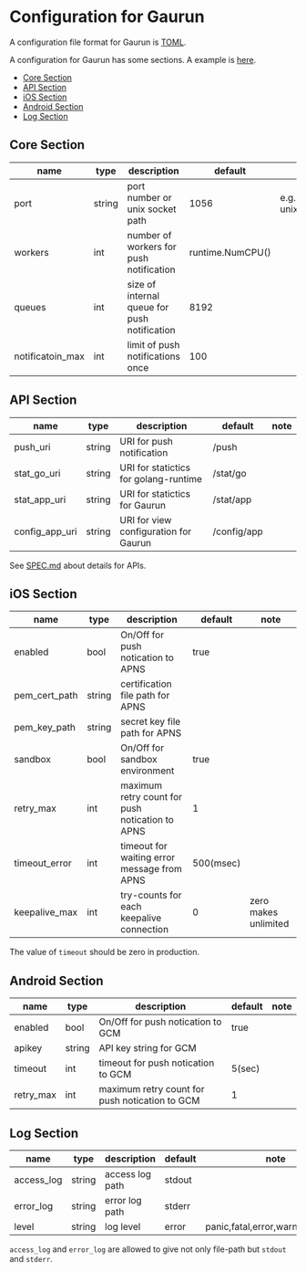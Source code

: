 # Configuration for Gaurun

A configuration file format for Gaurun is [TOML](https://github.com/toml-lang/toml).

A configuration for Gaurun has some sections. A example is [here](conf/gaurun.toml).

 * [Core Section](#core-section)
 * [API Section](#api-section)
 * [iOS Section](#ios-section)
 * [Android Section](#android-section)
 * [Log Section](#log-section)

## Core Section

|name            |type  |description                                 |default         |note                                |
|----------------|------|--------------------------------------------|----------------|------------------------------------|
|port            |string|port number or unix socket path             |1056            |e.g.)1056, unix:/tmp/gaurun.sock    |
|workers         |int   |number of workers for push notification     |runtime.NumCPU()|                                    |
|queues          |int   |size of internal queue for push notification|8192            |                                    |
|notificatoin_max|int   |limit of push notifications once            |100             |                                    |

## API Section

|name          |type  |description                          |default    |note|
|--------------|------|-------------------------------------|-----------|----|
|push_uri      |string|URI for push notification            |/push      |    |
|stat_go_uri   |string|URI for statictics for golang-runtime|/stat/go   |    |
|stat_app_uri  |string|URI for statictics for Gaurun        |/stat/app  |    |
|config_app_uri|string|URI for view configuration for Gaurun|/config/app|    |

See [SPEC.md](SPEC.md) about details for APIs.

## iOS Section

|name         |type  |description                                    |default   |note                           |
|-------------|------|-----------------------------------------------|----------|-------------------------------|
|enabled      |bool  |On/Off for push notication to APNS             |true      |                               |
|pem_cert_path|string|certification file path for APNS               |          |                               |
|pem_key_path |string|secret key file path for APNS                  |          |                               |
|sandbox      |bool  |On/Off for sandbox environment                 |true      |                               |
|retry_max    |int   |maximum retry count for push notication to APNS|1         |                               |
|timeout_error|int   |timeout for waiting error message from APNS    |500(msec) |                               |
|keepalive_max|int   |try-counts for each keepalive connection       |0         |zero makes unlimited           |

The value of `timeout` should be zero in production.

## Android Section

|name         |type  |description                                   |default|note|
|-------------|------|----------------------------------------------|-------|----|
|enabled      |bool  |On/Off for push notication to GCM             |true   |    |
|apikey       |string|API key string for GCM                        |       |    |
|timeout      |int   |timeout for push notication to GCM            |5(sec) |    |
|retry_max    |int   |maximum retry count for push notication to GCM|1      |    |

## Log Section

|name      |type  |description    |default|note                             |
|----------|------|---------------|-------|---------------------------------|
|access_log|string|access log path|stdout |                                 |
|error_log |string|error log path |stderr |                                 |
|level     |string|log level      |error  |panic,fatal,error,warn,info,debug|

`access_log` and `error_log` are allowed to give not only file-path but `stdout` and `stderr`.
